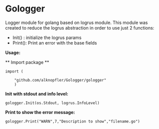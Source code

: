 # Gologger
Logger module for golang based on logrus module.
This module was created to reduce the logrus abstraction in order to use
just 2 functions:
- Init() : initialize the logrus params
- Print(): Print an error with the base fields

**Usage:**

** Import package **
```
import (

	"github.com/alknopfler/Gologger/gologger"
	)
```

**Init with stdout and info level:**

  ``` 
  gologger.Init(os.Stdout, logrus.InfoLevel)
  ```

**Print to show the error message:**

```
gologger.Print("WARN",7,"Description to show","filename.go")
```






